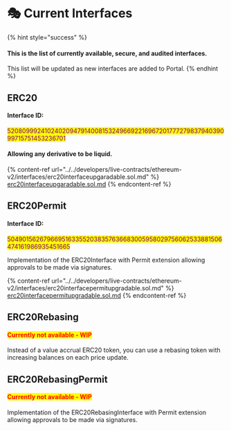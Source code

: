 # 🎭 Current Interfaces

{% hint style="success" %}
#### This is the list of currently available, secure, and audited interfaces.&#x20;

This list will be updated as new interfaces are added to Portal.
{% endhint %}

## ERC20

#### Interface ID:

<mark style="color:purple;">52080999241024020947914008153249669221696720177727983794039099715751453236701</mark>&#x20;

#### Allowing any derivative to be liquid.

{% content-ref url="../../developers/live-contracts/ethereum-v2/interfaces/erc20interfaceupgaradable.sol.md" %}
[erc20interfaceupgaradable.sol.md](../../developers/live-contracts/ethereum-v2/interfaces/erc20interfaceupgaradable.sol.md)
{% endcontent-ref %}

## ERC20Permit

#### Interface ID:

<mark style="color:purple;">50490156267966951633552038357636683005958029756062533881506474161986935451665</mark>&#x20;

Implementation of the ERC20Interface with Permit extension allowing approvals to be made via signatures.

{% content-ref url="../../developers/live-contracts/ethereum-v2/interfaces/erc20interfacepermitupgradable.sol.md" %}
[erc20interfacepermitupgradable.sol.md](../../developers/live-contracts/ethereum-v2/interfaces/erc20interfacepermitupgradable.sol.md)
{% endcontent-ref %}

## ERC20Rebasing

#### <mark style="color:red;">Currently not available - WIP</mark>

Instead of a value accrual ERC20 token, you can use a rebasing token with increasing balances on each price update.

## ERC20RebasingPermit

#### <mark style="color:red;">Currently not available - WIP</mark>

Implementation of the ERC20RebasingInterface with Permit extension allowing approvals to be made via signatures.

